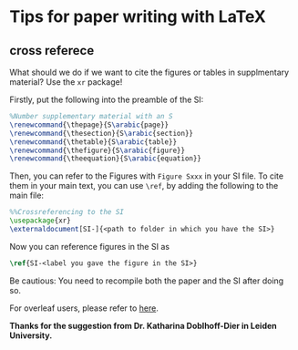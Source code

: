 # Tips for paper writing with LaTeX

## cross referece

What should we do if we want to cite the figures or tables in supplmentary material? Use the `xr` package!

Firstly, put the following into the preamble of the SI:

```latex
%Number supplementary material with an S
\renewcommand{\thepage}{S\arabic{page}}
\renewcommand{\thesection}{S\arabic{section}} 
\renewcommand{\thetable}{S\arabic{table}} 
\renewcommand{\thefigure}{S\arabic{figure}}
\renewcommand{\theequation}{S\arabic{equation}}
```

Then, you can refer to the Figures with `Figure Sxxx` in your SI file. To cite them in your main text, you can use `\ref`, by adding the following to the main file:

```latex
%%Crossreferencing to the SI
\usepackage{xr}
\externaldocument[SI-]{<path to folder in which you have the SI>}
```

Now you can reference figures in the SI as 

```latex
\ref{SI-<label you gave the figure in the SI>}
```

Be cautious: You need to recompile both the paper and the SI after doing so.

For overleaf users, please refer to [here](https://github.com/ChiahsinChu/chenggroup.github.io/tree/master/_wiki/softwares_usage).

**Thanks for the suggestion from Dr. Katharina Doblhoff-Dier in Leiden University.**

